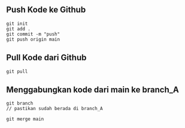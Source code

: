## Push Kode ke Github

```
git init
git add .
git commit -m "push"
git push origin main
```

## Pull Kode dari Github

```
git pull
```

## Menggabungkan kode dari main ke branch_A

```
git branch  
// pastikan sudah berada di branch_A

git merge main
```